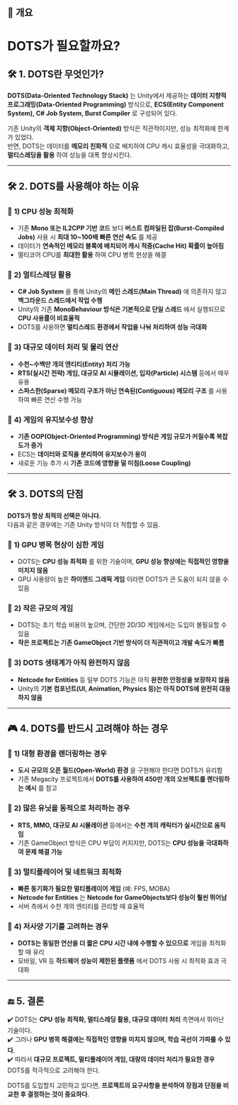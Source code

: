 ## 📌 개요
# DOTS가 필요할까요?

## 🛠️ 1. DOTS란 무엇인가?

**DOTS(Data-Oriented Technology Stack)** 는 Unity에서 제공하는 **데이터 지향적 프로그래밍(Data-Oriented Programming)** 방식으로, **ECS(Entity Component System), C# Job System, Burst Compiler** 로 구성되어 있다.  

기존 Unity의 **객체 지향(Object-Oriented)** 방식은 직관적이지만, 성능 최적화에 한계가 있었다.  
반면, DOTS는 데이터를 **메모리 친화적** 으로 배치하여 CPU 캐시 효율성을 극대화하고, **멀티스레딩을 활용** 하여 성능을 대폭 향상시킨다.

---

## 🛠️ 2. DOTS를 사용해야 하는 이유

### 🔹 **1) CPU 성능 최적화**
- 기존 **Mono 또는 IL2CPP 기반 코드** 보다 **버스트 컴파일된 잡(Burst-Compiled Jobs)** 사용 시 **최대 10~100배 빠른 연산 속도** 를 제공
- 데이터가 **연속적인 메모리 블록에 배치되어 캐시 적중(Cache Hit) 확률이 높아짐**
- 멀티코어 CPU를 **최대한 활용** 하여 CPU 병목 현상을 해결

### 🔹 **2) 멀티스레딩 활용**
- **C# Job System** 을 통해 Unity의 **메인 스레드(Main Thread)** 에 의존하지 않고 **백그라운드 스레드에서 작업 수행**
- Unity의 기존 **MonoBehaviour 방식은 기본적으로 단일 스레드** 에서 실행되므로 **CPU 사용률이 비효율적**
- DOTS를 사용하면 **멀티스레드 환경에서 작업을 나눠 처리하여 성능 극대화**

### 🔹 **3) 대규모 데이터 처리 및 물리 연산**
- **수천~수백만 개의 엔티티(Entity) 처리 가능**
- **RTS(실시간 전략) 게임, 대규모 AI 시뮬레이션, 입자(Particle) 시스템** 등에서 매우 유용
- **스파스한(Sparse) 메모리 구조가 아닌 연속된(Contiguous) 메모리 구조** 를 사용하여 빠른 연산 수행 가능

### 🔹 **4) 게임의 유지보수성 향상**
- **기존 OOP(Object-Oriented Programming) 방식은 게임 규모가 커질수록 복잡도가 증가**
- ECS는 **데이터와 로직을 분리하여 유지보수가 용이**
- 새로운 기능 추가 시 **기존 코드에 영향을 덜 미침(Loose Coupling)**

---

## 🛠️ 3. DOTS의 단점

**DOTS가 항상 최적의 선택은 아니다.**  
다음과 같은 경우에는 기존 Unity 방식이 더 적합할 수 있음.

### 🔹 **1) GPU 병목 현상이 심한 게임**
- DOTS는 **CPU 성능 최적화** 를 위한 기술이며, **GPU 성능 향상에는 직접적인 영향을 미치지 않음**
- GPU 사용량이 높은 **하이엔드 그래픽 게임** 이라면 DOTS가 큰 도움이 되지 않을 수 있음

### 🔹 **2) 작은 규모의 게임**
- DOTS는 초기 학습 비용이 높으며, 간단한 2D/3D 게임에서는 도입이 불필요할 수 있음
- **작은 프로젝트는 기존 GameObject 기반 방식이 더 직관적이고 개발 속도가 빠름**

### 🔹 **3) DOTS 생태계가 아직 완전하지 않음**
- **Netcode for Entities** 등 일부 DOTS 기능은 아직 **완전한 안정성을 보장하지 않음**
- Unity의 **기본 컴포넌트(UI, Animation, Physics 등)는 아직 DOTS에 완전히 대응하지 않음**

---

## 🎮 4. DOTS를 반드시 고려해야 하는 경우

### 🔹 **1) 대형 환경을 렌더링하는 경우**
- **도시 규모의 오픈 월드(Open-World) 환경** 을 구현해야 한다면 DOTS가 유리함
- 기존 Megacity 프로젝트에서 **DOTS를 사용하여 450만 개의 오브젝트를 렌더링하는 예시** 를 참고

### 🔹 **2) 많은 유닛을 동적으로 처리하는 경우**
- **RTS, MMO, 대규모 AI 시뮬레이션** 등에서는 **수천 개의 캐릭터가 실시간으로 움직임**
- 기존 GameObject 방식은 CPU 부담이 커지지만, DOTS는 **CPU 성능을 극대화하여 문제 해결 가능**

### 🔹 **3) 멀티플레이어 및 네트워크 최적화**
- **빠른 동기화가 필요한 멀티플레이어 게임** (예: FPS, MOBA)
- **Netcode for Entities** 는 **Netcode for GameObjects보다 성능이 훨씬 뛰어남**
- 서버 측에서 수천 개의 엔티티를 관리할 때 효율적

### 🔹 **4) 저사양 기기를 고려하는 경우**
- **DOTS는 동일한 연산을 더 짧은 CPU 시간 내에 수행할 수 있으므로** 게임을 최적화할 때 유리
- 모바일, VR 등 **하드웨어 성능이 제한된 플랫폼** 에서 DOTS 사용 시 최적화 효과 극대화

---

## 🔚 5. 결론

✔️ DOTS는 **CPU 성능 최적화, 멀티스레딩 활용, 대규모 데이터 처리** 측면에서 뛰어난 기술이다.  
✔️ 그러나 **GPU 병목 해결에는 직접적인 영향을 미치지 않으며, 학습 곡선이 가파를 수 있다**.  
✔️ 따라서 **대규모 프로젝트, 멀티플레이어 게임, 대량의 데이터 처리가 필요한 경우** DOTS를 적극적으로 고려해야 한다.

DOTS를 도입할지 고민하고 있다면, **프로젝트의 요구사항을 분석하여 장점과 단점을 비교한 후 결정하는 것이 중요하다**.
